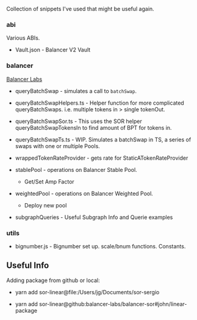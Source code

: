 Collection of snippets I've used that might be useful again.

### abi

Various ABIs.

* Vault.json - Balancer V2 Vault

### balancer

[Balancer Labs](https://github.com/orgs/balancer-labs/dashboard)

* queryBatchSwap - simulates a call to `batchSwap`.

* queryBatchSwapHelpers.ts - Helper function for more complicated queryBatchSwaps. i.e. multiple tokens in > single tokenOut.

* queryBatchSwapSor.ts - This uses the SOR helper queryBatchSwapTokensIn to find amount of BPT for tokens in.

* queryBatchSwapTs.ts - WIP. Simulates a batchSwap in TS, a series of swaps with one or multiple Pools.

* wrappedTokenRateProvider - gets rate for StaticATokenRateProvider

* stablePool - operations on Balancer Stable Pool.
    + Get/Set Amp Factor

* weightedPool - operations on Balancer Weighted Pool.
    + Deploy new pool

* subgraphQueries - Useful Subgraph Info and Querie examples

### utils

* bignumber.js - Bignumber set up. scale/bnum functions. Constants.

## Useful Info

Adding package from github or local:

* yarn add sor-linear@file:/Users/jg/Documents/sor-sergio

* yarn add sor-linear@github:balancer-labs/balancer-sor#john/linear-package